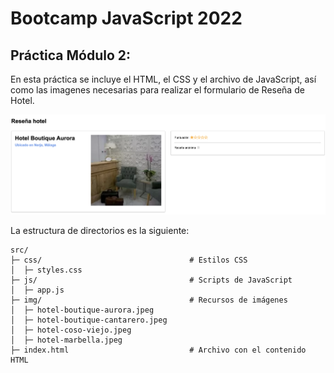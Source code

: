 # Bootcamp JavaScript 2022

## Práctica Módulo 2:

En esta práctica se incluye el HTML, el CSS y el archivo de JavaScript, así como las imagenes necesarias para realizar el formulario de Reseña de Hotel.


![Formulario](src/img/mod2-result.png)


La estructura de directorios es la siguiente:


```
src/
├─ css/                                 # Estilos CSS
│  ├─ styles.css
├─ js/                                  # Scripts de JavaScript
│  ├─ app.js
├─ img/                                 # Recursos de imágenes
│  ├─ hotel-boutique-aurora.jpeg
│  ├─ hotel-boutique-cantarero.jpeg
│  ├─ hotel-coso-viejo.jpeg
│  ├─ hotel-marbella.jpeg
├─ index.html                           # Archivo con el contenido HTML
```
